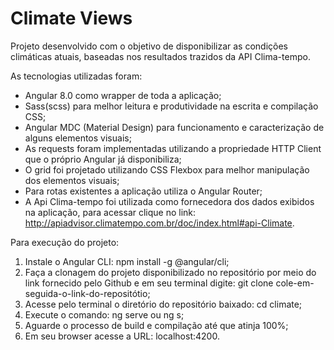 # Climate Views

Projeto desenvolvido com o objetivo de disponibilizar as condições climáticas atuais, baseadas nos resultados trazidos da API Clima-tempo.

As tecnologias utilizadas foram:
- Angular 8.0 como wrapper de toda a aplicação;
- Sass(scss) para melhor leitura e produtividade na escrita e compilação CSS;
- Angular MDC (Material Design) para funcionamento e caracterização de alguns elementos visuais;
- As requests foram implementadas utilizando a propriedade HTTP Client que o próprio Angular já disponibiliza;
- O grid foi projetado utilizando CSS Flexbox para melhor manipulação dos elementos visuais;
- Para rotas existentes a aplicação utiliza o Angular Router;
- A Api Clima-tempo foi utilizada como fornecedora dos dados exibidos na aplicação, para acessar clique no link: http://apiadvisor.climatempo.com.br/doc/index.html#api-Climate.

Para execução do projeto:
1. Instale o Angular CLI: npm install -g @angular/cli;
2. Faça a clonagem do projeto disponibilizado no repositório por meio do link fornecido pelo Github e em seu terminal digite: git clone cole-em-seguida-o-link-do-repositótio;
3. Acesse pelo terminal o diretório do repositório baixado: cd climate;
4. Execute o comando: ng serve ou ng s;
5. Aguarde o processo de build e compilação até que atinja 100%;
6. Em seu browser acesse a URL: localhost:4200.
